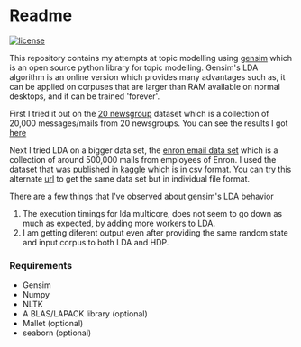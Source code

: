 Readme
======

[![license](https://img.shields.io/badge/license-MIT%20License-blue.svg)](https://opensource.org/licenses/MIT)

This repository contains my attempts at topic modelling using [gensim][gensim] which is an open source python 
library for topic modelling. Gensim's LDA algorithm is an online version which provides many advantages 
such as, it can be applied on corpuses that are larger than RAM available on normal desktops, and it can 
be trained 'forever'. 

First I tried it out on the [20 newsgroup][20_newsgroup] dataset which is a collection 
of 20,000 messages/mails from 20 newsgroups. You can see the results I got [here][20_ng]

Next I tried LDA on a bigger data set, the [enron email data set][enron_kaggle] 
which is a collection of around 500,000 mails from employees of Enron. I used the dataset that was published in [kaggle][kaggle] which is in csv format.
You can try this alternate [url][enron] to get the same data set but in individual file format.

There are a few things that I've observed about gensim's LDA behavior

1. The execution timings for lda multicore, does not seem to go down as much as expected, by adding more workers to LDA.
2. I am getting diferent output even after providing the same random state and input corpus to both LDA and HDP.

### Requirements

* Gensim
* Numpy
* NLTK
* A BLAS/LAPACK library (optional)
* Mallet (optional)
* seaborn (optional)

[gensim]: https://radimrehurek.com/gensim/index.html
[20_newsgroup]: https://archive.ics.uci.edu/ml/datasets/Twenty+Newsgroups
[20_ng]: https://github.com/krispingal/topic_modeling/blob/master/twenty_newsgroup.rst
[enron_kaggle]: https://www.kaggle.com/wcukierski/enron-email-dataset
[kaggle]: https://www.kaggle.com/
[enron]: https://www.cs.cmu.edu/~./enron/
